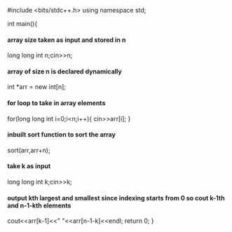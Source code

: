 #include <bits/stdc++.h>
using namespace std;

int main(){

#### array size taken as input and stored in n

long long int n;cin>>n;

#### array of size n is declared dynamically

int \*arr = new int[n];

#### for loop to take in array elements 

for(long long int i=0;i<n;i++){
cin>>arr[i];
}

#### inbuilt sort function to sort the array

sort(arr,arr+n);

#### take k as input

long long int k;cin>>k;

#### output kth largest and smallest since indexing starts from 0 so cout k-1th and n-1-kth elements

cout<<arr[k-1]<<" "<<arr[n-1-k]<<endl;
return 0;
}
